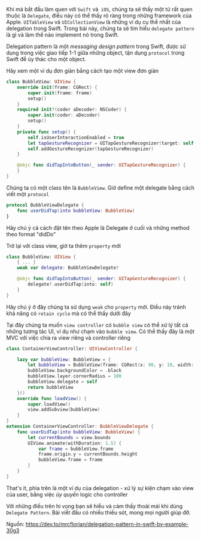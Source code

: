 Khi mà bắt đầu làm quen với ```Swift``` và``` iOS```, chúng ta sẽ thấy một từ rất quen thuộc là ```Delegate```, điều này có thể thấy rõ ràng trong những framework của Apple. ```UITableView``` và ```UICollectionView``` là những ví dụ cụ thể nhất của delegation trong Swift. Trong bài này, chúng ta sẽ tìm hiểu ```delegate pattern``` là gì  và làm thế nào implement  nó trong Swift.

Delegation pattern là một *messaging design pattern* trong Swift, được sử dụng trong việc giao tiếp 1-1 giữa những object, tận dụng ```protocol``` trong Swift để ủy thác cho một object.

Hãy xem một ví dụ đơn giản bằng cách tạo một view đơn giản
```Swift
class BubbleView: UIView {
    override init(frame: CGRect) {
        super.init(frame: frame)
        setup()
    }
    required init?(coder aDecoder: NSCoder) {
        super.init(coder: aDecoder)
        setup()
    }
    private func setup() {
        self.isUserInteractionEnabled = true
        let tapGestureRecognizer = UITapGestureRecognizer(target: self, action: #selector(BubbleView.didTapIntoButton))
        self.addGestureRecognizer(tapGestureRecognizer)
    }

    @objc func didTapIntoButton(_ sender: UITapGestureRecognizer) {
    }
}
```

Chúng ta có một class tên là ```BubbleView```. Giờ define một delegate bằng cách viết một ```protocol```
```Swift
protocol BubbleViewDelegate {
    func userDidTap(into bubbleView: BubbleView)
}
```
Hãy chú ý cả cách đặt tên theo Apple là Delegate ở cuối và những method theo format "didDo"

Trở lại với class view, giờ ta thêm ```property``` mới
```Swift
class BubbleView: UIView {
    { ... }
    weak var delegate: BubbleViewDelegate?

    @objc func didTapIntoButton(_ sender: UITapGestureRecognizer) {
        delegate?.userDidTap(into: self)
    }
}
```
Hãy chú ý ở đây chúng ta sử dụng ```weak``` cho ```property``` mới. Điều này tránh khả năng có ```retain cycle``` mà có thể thấy dưới đây

Tại đây chúng ta muốn ```view controller``` có ```bubble view``` có thể xử lý tất cả những tương tác UI, ví dụ như chạm vào ```bubble view```. Có thể thấy đây là một MVC với việc chia ra view riêng và controller riêng
```Swift
class ContainerViewController: UIViewController {

    lazy var bubbleView: BubbleView = {
        let bubbleView = BubbleView(frame: CGRect(x: 90, y: 10, width: 200, height: 200))
        bubbleView.backgroundColor = .black
        bubbleView.layer.cornerRadius = 100
        bubbleView.delegate = self
        return bubbleView
    }()
    override func loadView() {
        super.loadView()
        view.addSubview(bubbleView)
    }
}
extension ContainerViewController: BubbleViewDelegate {
    func userDidTap(into bubbleView: BubbleView) {
        let currentBounds = view.bounds
        UIView.animate(withDuration: 1.5) {
            var frame = bubbleView.frame
            frame.origin.y = currentBounds.height
            bubbleView.frame = frame
        }
    }
}
```
That's it, phía trên là một ví dụ của delegation - xử lý sự kiện chạm vào view của user, bằng việc *ủy quyền* logic cho controller

Với những điều trên hi vọng bạn sẽ hiểu và cảm thấy thoải mái khi dùng ```Delegate Pattern```. Bài viết đầu có nhiều thiếu sót, mong mọi người giúp đỡ.

Nguồn: https://dev.to/mrcflorian/delegation-pattern-in-swift-by-example-30g3